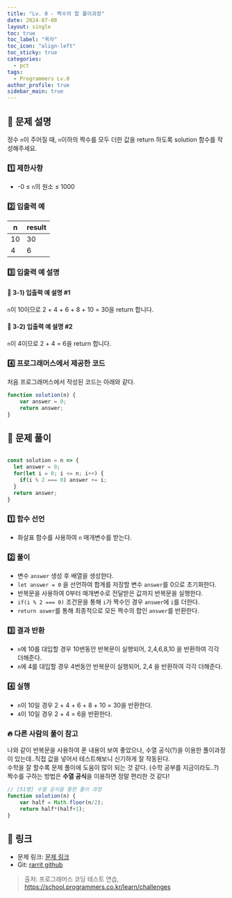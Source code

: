 ```yaml
---
title: "Lv. 0 - 짝수의 합 풀이과정"
date: 2024-07-08
layout: single
toc: true
toc_label: "목차"
toc_icon: "align-left"
toc_sticky: true
categories:
  - pct
tags:
  - Programmers Lv.0
author_profile: true
sidebar_main: true
---
```


## :ledger: 문제 설명
정수 `n`이 주어질 때, `n`이하의 짝수를 모두 더한 값을 return 하도록 solution 함수를 작성해주세요.

### :one: 제한사항
- -0 ≤ `n`의 원소 ≤ 1000

### :two: 입출력 예

| n | result |
|------|------|
| 10   | 30   |
| 4    | 6    |

### :three: 입출력 예 설명
#### :pushpin: 3-1) 입출력 예 설명 #1
`n`이 10이므로 2 + 4 + 6 + 8 + 10 = 30을 return 합니다.

#### :pushpin: 3-2) 입출력 예 설명 #2
`n`이 4이므로 2 + 4 = 6을 return 합니다.

### :four: 프로그래머스에서 제공한 코드
처음 프로그래머스에서 작성된 코드는 아래와 같다.

```javascript
function solution(n) {
    var answer = 0;
    return answer;
}
```

## :ledger: 문제 풀이

```javascript

const solution = n => {
  let answer = 0;
  for(let i = 0; i <= n; i++) { 
    if(i % 2 === 0) answer += i;
  }
  return answer;
} 

```

### :one: 함수 선언
- 화살표 함수를 사용하여 `n` 매개변수를 받는다.

### :two: 풀이
- 변수 `answer` 생성 후 배열을 생성한다.
- `let answer = 0` 을 선언하여 합계를 저장할 변수 `answer`를 0으로 초기화한다.
- 반복문을 사용하여 0부터 매개변수로 전달받은 값까지 반복문을 실행한다.
- `if(i % 2 === 0)` 조건문을 통해 `i`가 짝수인 경우 `answer`에 `i`를 더한다.
- `return aswer`를 통해 최종적으로 모든 짝수의 합인 `answer`를 반환한다.

### :three: 결과 반환
- `n`에 10를 대입할 경우 10번동안 반복문이 실행되어, 2,4,6,8,10 을 반환하여 각각 더해준다.
- `n`에 4를 대입할 경우 4번동안 반복문이 실행되어, 2,4 을 반환하여 각각 더해준다.

### :four: 실행
- `n`이 10일 경우 2 + 4 + 6 + 8 + 10 = 30을 반환한다.
- `4`이 10일 경우 2 + 4 = 6을 반환한다.

### :fire: 다른 사람의 풀이 참고
나와 같이 반복문을 사용하여 푼 내용이 보여 좋았으나, 수열 공식(?)을 이용한 풀이과정이 있는데..직접 값을 넣어서 테스트해보니 신기하게 잘 작동된다.<br/>
수학을 잘 할수록 문제 풀이에 도움이 많이 되는 것 같다. (수학 공부를 지금이라도..?)</br>
짝수를 구하는 방법은 **수열 공식**을 이용하면 정말 편리한 것 같다! 


```javascript
// [51명] 수열 공식을 통한 풀이 과정
function solution(n) {
    var half = Math.floor(n/2);
    return half*(half+1);
}
```

## :link: 링크
- 문제 링크: [문제 링크](https://school.programmers.co.kr/learn/courses/30/lessons/120831) 
- Git: [rarrit github](https://github.com/rarrit/programmers-coding-test/tree/main/%ED%94%84%EB%A1%9C%EA%B7%B8%EB%9E%98%EB%A8%B8%EC%8A%A4/0/120831.%E2%80%85%EC%A7%9D%EC%88%98%EC%9D%98%E2%80%85%ED%95%A9)

> 출처: 프로그래머스 코딩 테스트 연습, https://school.programmers.co.kr/learn/challenges

